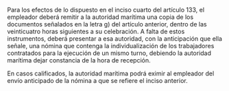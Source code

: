 Para los efectos de lo dispuesto en el inciso cuarto del artículo 133, el empleador deberá remitir a la autoridad marítima una copia de los documentos señalados en la letra g) del artículo anterior, dentro de las veinticuatro horas siguientes a su celebración. A falta de estos instrumentos, deberá presentar a esa autoridad, con la anticipación que ella señale, una nómina que contenga la individualización de los trabajadores contratados para la ejecución de un mismo turno, debiendo la autoridad marítima dejar constancia de la hora de recepción.

En casos calificados, la autoridad marítima podrá eximir al empleador del envío anticipado de la nómina a que se refiere el inciso anterior.